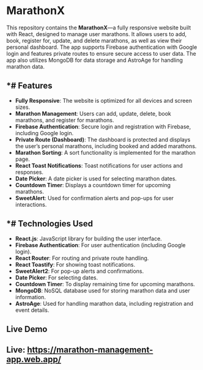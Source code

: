 # MarathonX

This repository contains the **MarathonX**—a fully responsive website built with React, designed to manage user marathons. It allows users to add, book, register for, update, and delete marathons, as well as view their personal dashboard. The app supports Firebase authentication with Google login and features private routes to ensure secure access to user data. The app also utilizes MongoDB for data storage and AstroAge for handling marathon data.

## \*# Features

- **Fully Responsive**: The website is optimized for all devices and screen sizes.
- **Marathon Management**: Users can add, update, delete, book marathons, and register for marathons.
- **Firebase Authentication**: Secure login and registration with Firebase, including Google login.
- **Private Route (Dashboard)**: The dashboard is protected and displays the user’s personal marathons, including booked and added marathons.
- **Marathon Sorting**: A sort functionality is implemented for the marathon page.
- **React Toast Notifications**: Toast notifications for user actions and responses.
- **Date Picker**: A date picker is used for selecting marathon dates.
- **Countdown Timer**: Displays a countdown timer for upcoming marathons.
- **SweetAlert**: Used for confirmation alerts and pop-ups for user interactions.

## \*# Technologies Used

- **React.js**: JavaScript library for building the user interface.
- **Firebase Authentication**: For user authentication (including Google login).
- **React Router**: For routing and private route handling.
- **React Toastify**: For showing toast notifications.
- **SweetAlert2**: For pop-up alerts and confirmations.
- **Date Picker**: For selecting dates.
- **Countdown Timer**: To display remaining time for upcoming marathons.
- **MongoDB**: NoSQL database used for storing marathon data and user information.
- **AstroAge**: Used for handling marathon data, including registration and event details.

## Live Demo

## Live: https://marathon-management-app.web.app/
